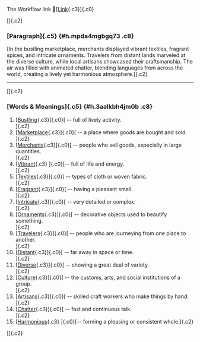 The Workflow link
👏[[Link](https://www.google.com/url?q=http://www.google.com&sa=D&source=editors&ust=1761207750427676&usg=AOvVaw3L7LDngW_DXt0WSfHW_MFT){.c3}]{.c0}

[]{.c2}

### [Paragraph]{.c5} {#h.mpda4mgbgq73 .c8}

[In the bustling marketplace, merchants displayed vibrant textiles,
fragrant spices, and intricate ornaments. Travelers from distant lands
marveled at the diverse culture, while local artisans showcased their
craftsmanship. The air was filled with animated chatter, blending
languages from across the world, creating a lively yet harmonious
atmosphere.]{.c2}

------------------------------------------------------------------------

[]{.c2}

### [Words & Meanings]{.c5} {#h.3aalkbh4jm0b .c8}

1.  [[Bustling](https://www.google.com/url?q=http://www.google.com&sa=D&source=editors&ust=1761207750429350&usg=AOvVaw3QjKWXNM45wD8ZSp6pqNOU){.c3}]{.c0}[ --
    full of lively activity.\
    ]{.c2}
2.  [[Marketplace](https://www.google.com/url?q=http://www.google.com&sa=D&source=editors&ust=1761207750429904&usg=AOvVaw1cHE-3ptAjgjr2l4ZvrKHt){.c3}]{.c0}[ --
    a place where goods are bought and sold.\
    ]{.c2}
3.  [[Merchants](https://www.google.com/url?q=http://www.google.com&sa=D&source=editors&ust=1761207750430361&usg=AOvVaw2d71kTZwTDoNK5YXN6zTCB){.c3}]{.c0}[ --
    people who sell goods, especially in large quantities.\
    ]{.c2}
4.  [[Vibrant](https://www.google.com/url?q=http://www.google.com&sa=D&source=editors&ust=1761207750430810&usg=AOvVaw04PBkxax6IuEPYfYp51IIw){.c3}
    ]{.c0}[-- full of life and energy.\
    ]{.c2}
5.  [[Textiles](https://www.google.com/url?q=http://www.google.com&sa=D&source=editors&ust=1761207750431200&usg=AOvVaw3lZho26oeCo_Sx076DcXHD){.c3}]{.c0}[ --
    types of cloth or woven fabric.\
    ]{.c2}
6.  [[Fragrant](https://www.google.com/url?q=http://www.google.com&sa=D&source=editors&ust=1761207750431610&usg=AOvVaw0c_j45D6D1CrIOWxCWXCkw){.c3}]{.c0}[ --
    having a pleasant smell.\
    ]{.c2}
7.  [[Intricate](https://www.google.com/url?q=http://www.google.com&sa=D&source=editors&ust=1761207750431999&usg=AOvVaw0D6p4OIau9-vvZIuj3edna){.c3}]{.c0}[ --
    very detailed or complex.\
    ]{.c2}
8.  [[Ornaments](https://www.google.com/url?q=http://www.google.com&sa=D&source=editors&ust=1761207750432396&usg=AOvVaw3bp2pp9jh79SR82Y3M3bIa){.c3}]{.c0}[ --
    decorative objects used to beautify something.\
    ]{.c2}
9.  [[Travelers](https://www.google.com/url?q=http://www.google.com&sa=D&source=editors&ust=1761207750432847&usg=AOvVaw1j15C2RsQuIjy6d2bPeJ0k){.c3}]{.c0}[ --
    people who are journeying from one place to another.\
    ]{.c2}
10. [[Distant](https://www.google.com/url?q=http://www.google.com&sa=D&source=editors&ust=1761207750433305&usg=AOvVaw1SQKfaW8Zcxk64NEELJfq9){.c3}]{.c0}[ --
    far away in space or time.\
    ]{.c2}
11. [[Diverse](https://www.google.com/url?q=http://www.google.com&sa=D&source=editors&ust=1761207750433681&usg=AOvVaw1WJ_3yrjXgcD8wBLZ4F89n){.c3}]{.c0}[ --
    showing a great deal of variety.\
    ]{.c2}
12. [[Culture](https://www.google.com/url?q=http://www.google.com&sa=D&source=editors&ust=1761207750434100&usg=AOvVaw1BSqV9gcnztAtuo16nUt3t){.c3}]{.c0}[ --
    the customs, arts, and social institutions of a group.\
    ]{.c2}
13. [[Artisans](https://www.google.com/url?q=http://www.google.com&sa=D&source=editors&ust=1761207750434554&usg=AOvVaw3GHKLbXEzXp2JPS0w4bjnP){.c3}]{.c0}[ --
    skilled craft workers who make things by hand.\
    ]{.c2}
14. [[Chatter](https://www.google.com/url?q=http://www.google.com&sa=D&source=editors&ust=1761207750435004&usg=AOvVaw0y1WhXSMhCtfAY1-b8qbbA){.c3}]{.c0}[ --
    fast and continuous talk.\
    ]{.c2}
15. [[Harmonious](https://www.google.com/url?q=http://www.google.com&sa=D&source=editors&ust=1761207750435395&usg=AOvVaw1AhjYnsyK7YdOPTEE77jNZ){.c3}
    ]{.c0}[-- forming a pleasing or consistent whole.]{.c2}

[]{.c2}
